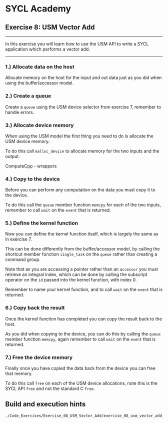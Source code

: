 # SYCL Academy

## Exercise 8: USM Vector Add
---

In this exercise you will learn how to use the USM API to write a SYCL
application which performs a vector add.

---

### 1.) Allocate data on the host

Allocate memory on the host for the input and out data just as you did when
using the buffer/accessor model.

### 2.) Create a queue

Create a `queue` using the USM device selector from exercise 7, remember to
handle errors.

### 3.) Allocate device memory

When using the USM model the first thing you need to do is allocate the USM
device memory.

To do this call `malloc_device` to allocate memory for the two inputs and the
output.

ComputeCpp - wrappers

### 4.) Copy to the device

Before you can perform any computation on the data you must copy it to the
device.

To do this call the `queue` member function `memcpy` for each of the two inputs,
remember to call `wait` on the `event` that is returned.

### 5.) Define the kernel function

Now you can define the kernel function itself, which is largely the same as in
exercise 7.

This can be done differently from the buffer/accessor model, by calling the
shortcut member function `single_task` on the `queue` rather than creating a
command group.

Note that as you are accessing a pointer rather than an `accessor` you must
retrieve an integral index, which can be done by calling the subscript operator
on the `id` passed into the kernel function, with index 0.

Remember to name your kernel function, and to call `wait` on the `event` that is
returned.

### 6.) Copy back the result

Once the kernel function has completed you can copy the result back to the host.

As you did when copying to the device, you can do this by calling the `queue`
member function `memcpy`, again remember to call `wait` on the `event` that is
returned.

### 7.) Free the device memory

Finally once you have copied the data back from the device you can free that
memory.

To do this call `free` on each of the USM device allocations, note this is the
SYCL API `free` and not the standard C `free`.

## Build and execution hints

```make exercise_08_usm_vector_add_source
./Code_Exercises/Exercise_08_USM_Vector_Add/exercise_08_usm_vector_add_source```
